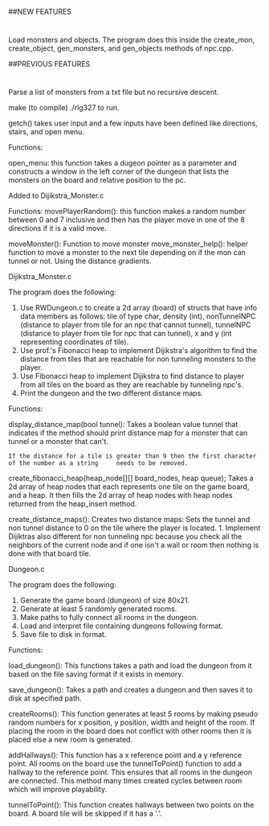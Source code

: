 ##NEW FEATURES
##
#

Load monsters and objects. The program does this inside the create_mon, create_object, gen_monsters, and gen_objects methods of npc.cpp.

##PREVIOUS FEATURES
##
#

Parse a list of monsters from a txt file but no recursive descent. 

make (to compile) ./rlg327 to run.

getch() takes user input and a few inputs have been defined like directions, stairs, and open menu.

Functions:

open_menu: this function takes a dugeon pointer as a parameter and constructs a window in the left corner of the dungeon that lists the monsters on the board and relative position to the pc.

Added to Dijikstra_Monster.c

Functions:
movePlayerRandom(): this function makes a random number between 0 and 7 inclusive and then has the player move in one of the 8 directions if it is a valid move.

moveMonster(): Function to move monster
move_monster_help(): helper function to move a monster to the next tile depending on if the mon can tunnel or not. Using the distance gradients.

Dijikstra_Monster.c

The program does the following:

1. Use RWDungeon.c to create a 2d array (board) of structs that have info data members as follows: tile of type char, density (int), nonTunnelNPC (distance to player from tile for an npc that cannot tunnel), tunnelNPC (distance to player from tile for npc that can tunnel), x and y (int representing coordinates of tile).
2. Use prof.'s Fibonacci heap to implement Dijikstra's algorithm to find the distance from tiles that are reachable for non tunneling monsters to the player.
3. Use Fibonacci heap to implement Dijikstra to find distance to player from all tiles on the board as they are reachable by tunneling npc's.
4. Print the dungeon and the two different distance maps.

Functions:

display_distance_map(bool tunnel):
	Takes a boolean value tunnel that indicates if the method should print distance map for a monster 	that can tunnel or a monster that can't.

	If the distance for a tile is greater than 9 then the first character of the number as a string 	needs to be removed.

create_fibonacci_heap(heap_node[][] board_nodes, heap queue);
	Takes a 2d array of heap nodes that each represents one tile on the game board, and a heap. It 
	then fills the 2d array of heap nodes with heap nodes returned from the heap_insert method.

create_distance_maps():
	Creates two distance maps:
	Sets the tunnel and non tunnel distance to 0 on the tile where the player is located.
	1. Implement Dijiktras also different for non tunneling npc because you check all the neighbors of 	the current node and if one isn't a wall or room then nothing is done with that board tile.

Dungeon.c

The program does the following:

1. Generate the game board (dungeon) of size 80x21.
2. Generate at least 5 randomly generated rooms.
3. Make paths to fully connect all rooms in the dungeon.
4. Load and interpret file containing dungeons following format.
5. Save file to disk in format.

Functions:

load_dungeon():
	This functions takes a path and load the dungeon from it based on the file saving format if it exists in memory.

save_dungeon():
	Takes a path and creates a dungeon and then saves it to disk at specified path.

createRooms():
	This function generates at least 5 rooms by making pseudo random numbers for x position, y position, width and height of the room. If placing the room in the board does not conflict with other rooms then it is placed else a new room is generated.

addHallways():
	This function has a x reference point and a y reference point. All rooms on the board use the tunnelToPoint() function to add a hallway to the reference point. This ensures that all rooms in the dungeon are connected. This method many times created cycles between room which will improve playability.

tunnelToPoint():
	This function creates hallways between two points on the board. A board tile will be skipped if it has a '.'.
